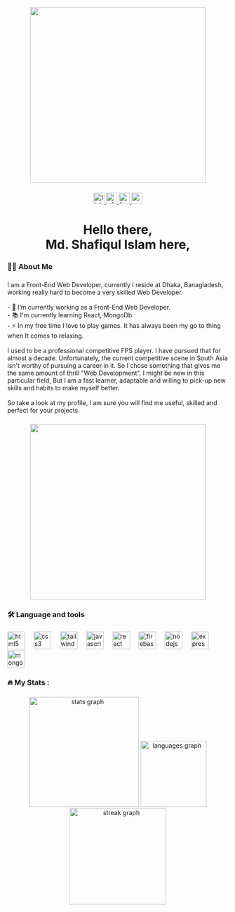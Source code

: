 <div align="center">
  <img height="400" src="https://i.ibb.co.com/xC9rT7Z/myBanner.png"  />
</div>

###

<div align="center">
  <a href="https://www.linkedin.com/in/md-shafiqul-islam-87250b158/" target="_blank">
    <img src="https://img.shields.io/static/v1?message=LinkedIn&logo=linkedin&label=&color=0077B5&logoColor=white&labelColor=&style=for-the-badge" height="25" alt="linkedin logo"  />
  </a>
  <a href="wa.me/+8801686153306" target="_blank">
    <img src="https://img.shields.io/static/v1?message=Whatsapp&logo=whatsapp&label=&color=25D366&logoColor=white&labelColor=&style=for-the-badge" height="25" alt="whatsapp logo"  />
  </a>
  <a href="https://www.facebook.com/aronnorahman.shawpno/" target="_blank">
    <img src="https://img.shields.io/static/v1?message=Facebook&logo=facebook&label=&color=1877F2&logoColor=white&labelColor=&style=for-the-badge" height="25" alt="facebook logo"  />
  </a>
  <a href="mailto:kyoayasakicsgo@gmail.com" target="_blank">
    <img src="https://img.shields.io/static/v1?message=Gmail&logo=gmail&label=&color=D14836&logoColor=white&labelColor=&style=for-the-badge" height="25" alt="gmail logo"  />
  </a>
</div>

###

<h1 align="center">Hello there, <br>Md. Shafiqul Islam here,</h1>

###

<h3 align="left">👩‍💻  About Me</h3>

###

<p align="left">I am a Front-End Web Developer, currently I reside at Dhaka, Banagladesh, working really hard to become a very skilled Web Developer.<br><br>- 🔭 I’m currently working as a Front-End Web Developer.<br>- 📚 I'm currently learning React, MongoDb.<br>- ⚡ In my free time I love to play games. It has always been my go to thing when It comes to relaxing.<br><br>I used to be a professional competitive FPS player. I have pursued that for almost a decade. Unfortunately, the current competitive scene in South Asia isn't worthy of pursuing a career in it. So I chose something that gives me the same amount of thrill "Web Development". I might be new in this particular field, But I am a fast learner, adaptable and willing to pick-up new skills and habits to make myself better. <br><br>So take a look at my profile, I am sure you will find me useful, skilled and perfect for your projects.</p>

###

<div align="center">
  <img height="400" src="https://i.giphy.com/media/v1.Y2lkPTc5MGI3NjExZnFvdDR5ZjEwb3p6dXRuMzNxZGlsM2ljMWtlZDA5cWR2a214MnJiYiZlcD12MV9pbnRlcm5hbF9naWZfYnlfaWQmY3Q9Zw/Vcdbi5o470i9FACaZO/giphy.gif"  />
</div>

###

<h3 align="left">🛠 Language and tools</h3>

###

<div align="left">
  <img src="https://cdn.jsdelivr.net/gh/devicons/devicon/icons/html5/html5-original.svg" height="40" alt="html5 logo"  />
  <img width="12" />
  <img src="https://cdn.jsdelivr.net/gh/devicons/devicon/icons/css3/css3-original.svg" height="40" alt="css3 logo"  />
  <img width="12" />
  <img src="https://cdn.jsdelivr.net/gh/devicons/devicon/icons/tailwindcss/tailwindcss-original-wordmark.svg" height="40" alt="tailwindcss logo"  />
  <img width="12" />
  <img src="https://cdn.jsdelivr.net/gh/devicons/devicon/icons/javascript/javascript-original.svg" height="40" alt="javascript logo"  />
  <img width="12" />
  <img src="https://cdn.jsdelivr.net/gh/devicons/devicon/icons/react/react-original.svg" height="40" alt="react logo"  />
  <img width="12" />
  <img src="https://cdn.jsdelivr.net/gh/devicons/devicon/icons/firebase/firebase-plain.svg" height="40" alt="firebase logo"  />
  <img width="12" />
  <img src="https://cdn.jsdelivr.net/gh/devicons/devicon/icons/nodejs/nodejs-original.svg" height="40" alt="nodejs logo"  />
  <img width="12" />
  <img src="https://cdn.jsdelivr.net/gh/devicons/devicon/icons/express/express-original.svg" height="40" alt="express logo"  />
  <img width="12" />
  <img src="https://cdn.jsdelivr.net/gh/devicons/devicon/icons/mongodb/mongodb-original.svg" height="40" alt="mongodb logo"  />
</div>

###

<h3 align="left">🔥   My Stats :</h3>

###

<div align="center">
  <img src="https://github-readme-stats.vercel.app/api?username=kyoChiwow&hide_title=false&hide_rank=false&show_icons=true&include_all_commits=true&count_private=true&disable_animations=false&theme=dracula&locale=en&hide_border=false&order=1" height="250" alt="stats graph"  />
  <img src="https://github-readme-stats.vercel.app/api/top-langs?username=kyoChiwow&locale=en&hide_title=false&layout=compact&card_width=320&langs_count=5&theme=dracula&hide_border=false&order=2" height="150" alt="languages graph"  />
  <img src="https://streak-stats.demolab.com?user=kyoChiwow&locale=en&mode=daily&theme=dark&hide_border=false&border_radius=5&order=3" height="220" alt="streak graph"  />
</div>

###
